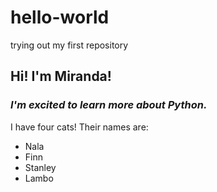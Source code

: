 # hello-world
trying out my first repository 
## **Hi! I'm Miranda!**
### *I'm excited to learn more about Python.*
I have four cats! Their names are:
- Nala
- Finn
- Stanley
- Lambo
